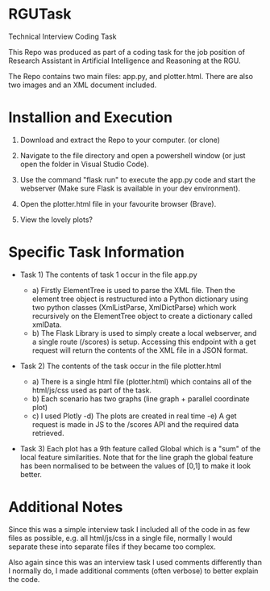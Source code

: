 # RGUTask
Technical Interview Coding Task

This Repo was produced as part of a coding task for the job position of Research Assistant in Artificial Intelligence and Reasoning at the RGU.

The Repo contains two main files: app.py, and plotter.html. There are also two images and an XML document included.

# Installion and Execution
1. Download and extract the Repo to your computer. (or clone)

2. Navigate to the file directory and open a powershell window (or just open the folder in Visual Studio Code).

3. Use the command "flask run" to execute the app.py code and start the webserver (Make sure Flask is available in your dev environment).

4. Open the plotter.html file in your favourite browser (Brave).

5. View the lovely plots?

# Specific Task Information

- Task 1) The contents of task 1 occur in the file app.py
    - a) Firstly ElementTree is used to parse the XML file. Then the element tree object is restructured into a Python dictionary using two python classes (XmlListParse, XmlDictParse) which work recursively on the ElementTree object to create a dictionary called xmlData.
    - b) The Flask Library is used to simply create a local webserver, and a single route (/scores) is setup. Accessing this endpoint with a get request will return the contents of the XML file in a JSON format.

- Task 2) The contents of the task occur in the file plotter.html
    - a) There is a single html file (plotter.html) which contains all of the html/js/css used as part of the task.
    - b) Each scenario has two graphs (line graph + parallel coordinate plot)
    - c) I used Plotly
    -d) The plots are created in real time
     -e) A get request is made in JS to the /scores API and the required data retrieved.

- Task 3) Each plot has a 9th feature called Global which is a "sum" of the local feature similarities. Note that for the line graph the global feature has been normalised to be between the values of [0,1] to make it look better. 

# Additional Notes

Since this was a simple interview task I included all of the code in as few files as possible, e.g. all html/js/css in a single file, normally I would separate these into separate files if they became too complex. 

Also again since this was an interview task I used comments differently than I normally do, I made additional comments (often verbose) to better explain the code.